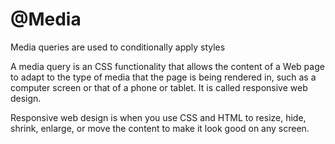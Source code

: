 # @Media

Media queries are used to conditionally apply styles 

A media query is an CSS functionality that allows the content of a Web page to adapt to the type of media that the page is being rendered in, such as a computer screen or that of a phone or tablet. It is called responsive web design. 

Responsive web design is when you use CSS and HTML to resize, hide, shrink, enlarge, or move the content to make it look good on any screen. 

